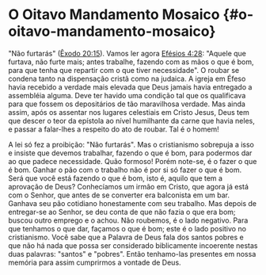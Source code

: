 # O Oitavo Mandamento Mosaico {#o-oitavo-mandamento-mosaico}

&quot;Não furtarás&quot; ([Êxodo 20:15](http://bibliaonline.com.br/acf/ex/20/15)). Vamos ler agora [Efésios 4:28](http://bibliaonline.com.br/acf/ef/4/28): &quot;Aquele que furtava, não furte mais; antes trabalhe, fazendo com as mãos o que é bom, para que tenha que repartir com o que tiver necessidade&quot;. O roubar se condena tanto na dispensação cristã como na judaica. A igreja em Éfeso havia recebido a verdade mais elevada que Deus jamais havia entregado a assembléia alguma. Deve ter havido uma condição tal que os qualificava para que fossem os depositários de tão maravilhosa verdade. Mas ainda assim, após os assentar nos lugares celestiais em Cristo Jesus, Deus tem que descer o teor da epístola ao nível humilhante da carne que havia neles, e passar a falar-lhes a respeito do ato de roubar. Tal é o homem!

A lei só fez a proibição: &quot;Não furtarás&quot;. Mas o cristianismo sobrepuja a isso e insiste que devemos trabalhar, fazendo o que é bom, para podermos dar ao que padece necessidade. Quão formoso! Porém note-se, é o fazer o que é bom. Ganhar o pão com o trabalho não é por si só fazer o que é bom. Será que você está fazendo o que é bom, isto é, aquilo que tem a aprovação de Deus? Conhecíamos um irmão em Cristo, que agora já está com o Senhor, que antes de se converter era balconista em um bar. Ganhava seu pão cotidiano honestamente com seu trabalho. Mas depois de entregar-se ao Senhor, se deu conta de que não fazia o que era bom; buscou outro emprego e o achou. Não roubemos, é o lado negativo. Para que tenhamos o que dar, façamos o que é bom; este é o lado positivo no cristianismo. Você sabe que a Palavra de Deus fala dos santos pobres e que não há nada que possa ser considerado biblicamente incoerente nestas duas palavras: &quot;santos&quot; e &quot;pobres&quot;. Então tenhamo-las presentes em nossa memória para assim cumprirmos a vontade de Deus.